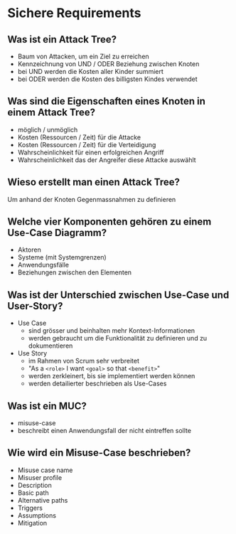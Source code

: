 # Sichere Requirements

## Was ist ein Attack Tree?
* Baum von Attacken, um ein Ziel zu erreichen
* Kennzeichnung von UND / ODER Beziehung zwischen Knoten
* bei UND werden die Kosten aller Kinder summiert
* bei ODER werden die Kosten des billigsten Kindes verwendet

## Was sind die Eigenschaften eines Knoten in einem Attack Tree?
* möglich / unmöglich
* Kosten (Ressourcen / Zeit) für die Attacke
* Kosten (Ressourcen / Zeit) für die Verteidigung
* Wahrscheinlichkeit für einen erfolgreichen Angriff
* Wahrscheinlichkeit das der Angreifer diese Attacke auswählt

## Wieso erstellt man einen Attack Tree?
Um anhand der Knoten Gegenmassnahmen zu definieren

## Welche vier Komponenten gehören zu einem Use-Case Diagramm?
* Aktoren
* Systeme (mit Systemgrenzen)
* Anwendungsfälle
* Beziehungen zwischen den Elementen

## Was ist der Unterschied zwischen Use-Case und User-Story?
* Use Case
    * sind grösser und beinhalten mehr Kontext-Informationen
    * werden gebraucht um die Funktionalität zu definieren und zu dokumentieren
* Use Story
    * im Rahmen von Scrum sehr verbreitet
    * "As a `<role>` I want `<goal>` so that `<benefit>`"
    * werden zerkleinert, bis sie implementiert werden können
    * werden detailierter beschrieben als Use-Cases

## Was ist ein MUC?
* misuse-case
* beschreibt einen Anwendungsfall der nicht eintreffen sollte

## Wie wird ein Misuse-Case beschrieben?
* Misuse case name
* Misuser profile
* Description
* Basic path
* Alternative paths
* Triggers
* Assumptions
* Mitigation

